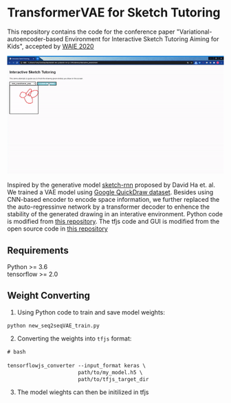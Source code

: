 # TransformerVAE for Sketch Tutoring
This repository contains the code for the conference paper "Variational-autoencoder-based Environment for Interactive Sketch Tutoring Aiming for Kids", accepted by [WAIE 2020](https://dl.acm.org/doi/abs/10.1145/3447490.3447493?fbclid=IwAR2EujIfLIvzsduNHkD-4yMyQGRPnqKKVTr3IojzfPrvORKTeVOc38clMmc)



![image](https://github.com/shanjgit/TransformerVAE-for-Sketch-Tutoring/blob/master/misc/TransformerVAE_demo.gif)

Inspired by the generative model [sketch-rnn](https://magenta.tensorflow.org/assets/sketch_rnn_demo/index.html) proposed by David Ha et. al. We trained a VAE model using [Google QuickDraw dataset](https://quickdraw.withgoogle.com/data). Besides using CNN-based encoder to encode space information, we further replaced the the auto-regressinve network by a transformer decoder to enhence the stability of the generated drawing in an interative environment. Python code is modified from [this repository](https://github.com/eyalzk/sketch_rnn_keras). The tfjs code and GUI is modified from the open source code in [this repository](https://github.com/magenta/magenta-demos/tree/main/sketch-rnn-js)

## Requirements
Python >= 3.6  
tensorflow >= 2.0  

## Weight Converting
1. Using Python code to train and save model weights:   
```
python new_seq2seqVAE_train.py  
```

2. Converting the weights into `tfjs` format:  
```
# bash

tensorflowjs_converter --input_format keras \
                       path/to/my_model.h5 \
                       path/to/tfjs_target_dir  
```

3. The model wieghts can then be initilized in tfjs  
```

```








